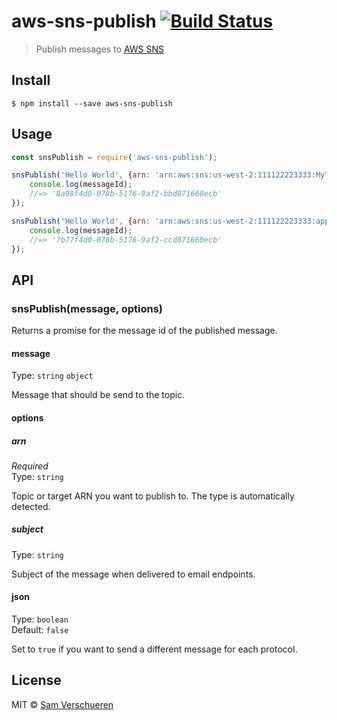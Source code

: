 # aws-sns-publish [![Build Status](https://travis-ci.org/SamVerschueren/aws-sns-publish.svg?branch=master)](https://travis-ci.org/SamVerschueren/aws-sns-publish)

> Publish messages to [AWS SNS](https://aws.amazon.com/sns)


## Install

```
$ npm install --save aws-sns-publish
```


## Usage

```js
const snsPublish = require('aws-sns-publish');

snsPublish('Hello World', {arn: 'arn:aws:sns:us-west-2:111122223333:MyTopic'}).then(messageId => {
    console.log(messageId);
    //=> '8a98f4d0-078b-5176-9af2-bbd871660ecb'
});

snsPublish('Hello World', {arn: 'arn:aws:sns:us-west-2:111122223333:app/GCM/MyApplication'}).then(messageId => {
    console.log(messageId);
    //=> '7b77f4d0-078b-5176-9af2-ccd871660ecb'
});
```


## API

### snsPublish(message, options)

Returns a promise for the message id of the published message.

#### message

Type: `string` `object`

Message that should be send to the topic.

#### options

##### arn

*Required*  
Type: `string`

Topic or target ARN you want to publish to. The type is automatically detected.

##### subject

Type: `string`

Subject of the message when delivered to email endpoints.

#### json

Type: `boolean`  
Default: `false`

Set to `true` if you want to send a different message for each protocol.


## License

MIT © [Sam Verschueren](https://github.com/SamVerschueren)
